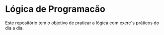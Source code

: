 # Lógica de Programacão

Este repositório tem o objetivo de praticar a lógica com exerc´s práticos do dia a dia.
